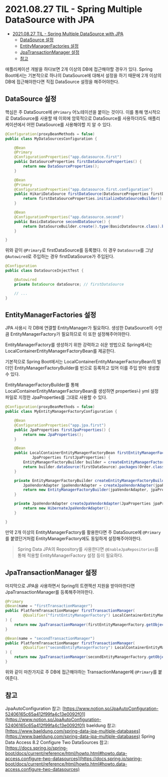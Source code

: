 # 2021.08.27 TIL - Spring Multiple DataSource with JPA

- [2021.08.27 TIL - Spring Multiple DataSource with JPA](#20210827-til---spring-multiple-datasource-with-jpa)
  - [DataSource 설정](#datasource-설정)
  - [EntityManagerFactories 설정](#entitymanagerfactories-설정)
  - [JpaTransactionManager 설정](#jpatransactionmanager-설정)
  - [참고](#참고)

애플리케이션 개발을 하다보면 2개 이상의 DB에 접근해야할 경우가 있다. Spring Boot에서는 기본적으로 하나의 DataSource에 대해서 설정을 하기 때문에 2개 이상의 DB에 접근해야한다면 직접 DataSource 설정을 해주어야한다.

## DataSource 설정

핵심은 주 DataSource에 `@Primary` 어노테이션을 붙이는 것이다. 이를 통해 명시적으로 DataSource를 사용할 때 이외에 암묵적으로 DataSource를 사용하더라도 애플리케이션에서 어떤 DataSource를 사용해야할 지 알 수 있다.

```java
@Configuration(proxyBeanMethods = false)
public class MyDataSourcesConfiguration {

    @Bean
    @Primary
    @ConfigurationProperties("app.datasource.first")
    public DataSourceProperties firstDataSourceProperties() {
        return new DataSourceProperties();
    }

    @Bean
    @Primary
    @ConfigurationProperties("app.datasource.first.configuration")
    public HikariDataSource firstDataSource(DataSourceProperties firstDataSourceProperties) {
        return firstDataSourceProperties.initializeDataSourceBuilder().type(HikariDataSource.class).build();
    }

    @Bean
    @ConfigurationProperties("app.datasource.second")
    public BasicDataSource secondDataSource() {
        return DataSourceBuilder.create().type(BasicDataSource.class).build();
    }

}
```

위와 같이 `@Primary`로 firstDataSource를 등록했다. 이 경우 `DataSource`를 그냥 `@Autowired`로 주입하는 경우 firstDataSource가 주입된다.

```java
@Configuration
public class DataSourceInjectTest {

    @Autowired
    private DataSource dataSource; // firstDataSource

    // ...
}
```

## EntityManagerFactories 설정

JPA 사용시 각 DB에 연결할 EntityManager가 필요하다. 생성한 DataSource의 수만큼 EntityManagerFactory가 필요하므로 이 또한 설정해주어야한다.

EntityManagerFactory를 생성하기 위한 강력하고 쉬운 방법으로 Spring에서는 LocalContainerEntityManagerFactoryBean를 제공한다.

기본적으로 Spring Boot에서는 LocalContainerEntityManagerFactoryBean의 빌더인 EntityManagerFactoryBuilder를 빈으로 등록하고 있어 이를 주입 받아 생성할 수 있다.

EntityManagerFactoryBuilder를 통해 LocalContainerEntityManagerFactoryBean를 생성하면 properties나 yml 설정 파일로 지정한 JpaProperties를 그대로 사용할 수 있다.

```java
@Configuration(proxyBeanMethods = false)
public class MyEntityManagerFactoryConfiguration {

    @Bean
    @ConfigurationProperties("app.jpa.first")
    public JpaProperties firstJpaProperties() {
        return new JpaProperties();
    }

    @Bean
    public LocalContainerEntityManagerFactoryBean firstEntityManagerFactory(DataSource firstDataSource,
            JpaProperties firstJpaProperties) {
        EntityManagerFactoryBuilder builder = createEntityManagerFactoryBuilder(firstJpaProperties);
        return builder.dataSource(firstDataSource).packages(Order.class).persistenceUnit("firstDs").build();
    }

    private EntityManagerFactoryBuilder createEntityManagerFactoryBuilder(JpaProperties jpaProperties) {
        JpaVendorAdapter jpaVendorAdapter = createJpaVendorAdapter(jpaProperties);
        return new EntityManagerFactoryBuilder(jpaVendorAdapter, jpaProperties.getProperties(), null);
    }

    private JpaVendorAdapter createJpaVendorAdapter(JpaProperties jpaProperties) {
        return new HibernateJpaVendorAdapter();
    }

}
```

만약 2개 이상의 EntityManagerFactory를 활용한다면 주 DataSource에 `@Primary`를 붙였던거처럼 EntityManagerFactory에도 동일하게 설정해주어야한다.

> Spring Data JPA의 Repository를 사용한다면 `@EnableJpaRepositories`를 통해 적용할 EntityManagerFactory 설정 등이 필요하다.

## JpaTransactionManager 설정

마지막으로 JPA을 사용하면서 Spring의 트랜잭션 지원을 받야아한다면 JpaTransactionManager를 등록해주어야한다.

```java
@Primary
@Bean(name = "firstTransactionManager")
public PlatformTransactionManager firstTransactionManager(
        @Qualifier("firstEntityManagerFactory") LocalContainerEntityManagerFactoryBean firstEntityManagerFactory
) {
    return new JpaTransactionManager(firstEntityManagerFactory.getObject());
}

@Bean(name = "secondTransactionManager")
public PlatformTransactionManager firstTransactionManager(
        @Qualifier("secondEntityManagerFactory") LocalContainerEntityManagerFactoryBean secondEntityManagerFactory
) {
    return new JpaTransactionManager(secondEntityManagerFactory.getObject());
}
```

위와 같이 마찬가지로 주 DB에 접근해야하는 TransactionManager에 `@Primary`를 붙여준다.

## 참고

JpaAutoConfiguration 참고: [https://www.notion.so/JpaAutoConfiguration-52406165c65a412f99fa4c13e0092f01](https://www.notion.so/JpaAutoConfiguration-52406165c65a412f99fa4c13e0092f01)
baeldung 참고: [https://www.baeldung.com/spring-data-jpa-multiple-databases](https://www.baeldung.com/spring-data-jpa-multiple-databases)
Spring Data Access 8.2 Configure Two DataSources 참고: [https://docs.spring.io/spring-boot/docs/current/reference/html/howto.html#howto.data-access.configure-two-datasources](https://docs.spring.io/spring-boot/docs/current/reference/html/howto.html#howto.data-access.configure-two-datasources)